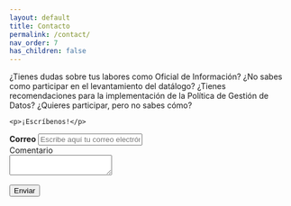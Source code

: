 ```yaml
---
layout: default
title: Contacto
permalink: /contact/
nav_order: 7
has_children: false
---
```

<div class="nonfooter">
<link rel="stylesheet" href="https://stackpath.bootstrapcdn.com/bootstrap/4.3.1/css/bootstrap.min.css" integrity="sha384-ggOyR0iXCbMQv3Xipma34MD+dH/1fQ784/j6cY/iJTQUOhcWr7x9JvoRxT2MZw1T" crossorigin="anonymous">

<form action="https://getform.io/f/40fce3ce-2b56-44df-8e36-e3943cfc5696" method="POST">

  <div>
    <p>¿Tienes dudas sobre tus labores como Oficial de Información? ¿No sabes como participar en el levantamiento del datálogo? ¿Tienes recomendaciones para la implementación de la Política de Gestión de Datos? ¿Quieres participar, pero no sabes cómo?</p>

    <p>¡Escríbenos!</p>
  </div>

  <div class="form-group">
          <label for="formGroupExampleInput"><b>Correo</b></label>
          <input   type="email" name="email" class="form-control" id="formGroupExampleInput" placeholder="Escribe aquí tu correo electrónico">
        </div>
        <div class="input-group">
            <div class="input-group-prepend">
              <span class="input-group-text">Comentario</span>
            </div>
            <textarea type="text" name="message" class="form-control" aria-label="With textarea"></textarea>

 </div> <br>
 <div>
     <button type="submit" class="btn btn-primary">Enviar</button>
</div>

</form>



</div>
